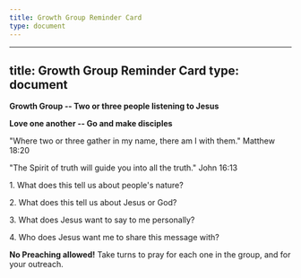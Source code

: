 ```yaml
---
title: Growth Group Reminder Card
type: document
---
```

---
title: Growth Group Reminder Card
type: document
---
**Growth Group -- Two or three people listening to Jesus**

**Love one another -- Go and make disciples**

\"Where two or three gather in my name, there am I with them.\" Matthew
18:20

\"The Spirit of truth will guide you into all the truth.\" John 16:13

1\. What does this tell us about people\'s nature?

2\. What does this tell us about Jesus or God?

3\. What does Jesus want to say to me personally?

4\. Who does Jesus want me to share this message with?

**No Preaching allowed!** Take turns to pray for each one in the group,
and for your outreach.
